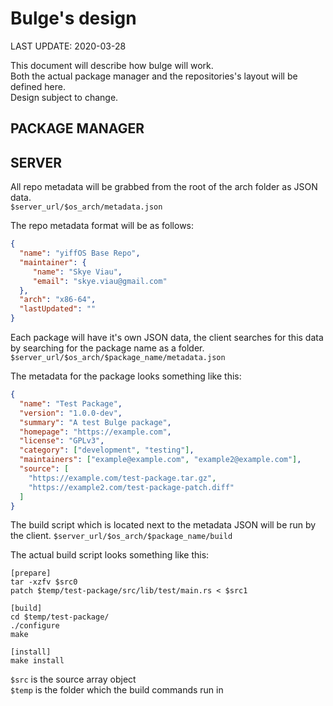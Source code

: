 # Bulge's design

LAST UPDATE: 2020-03-28

This document will describe how bulge will work.  
Both the actual package manager and the repositories's layout will be defined here.  
Design subject to change.

## PACKAGE MANAGER


## SERVER

All repo metadata will be grabbed from the root of the arch folder as JSON data.  
`$server_url/$os_arch/metadata.json`

The repo metadata format will be as follows:   
```json
{
  "name": "yiffOS Base Repo",
  "maintainer": {
     "name": "Skye Viau",
     "email": "skye.viau@gmail.com"
  },
  "arch": "x86-64",
  "lastUpdated": ""
}
```

Each package will have it's own JSON data, the client searches for this data by searching for the package name as a 
folder.   
`$server_url/$os_arch/$package_name/metadata.json`

The metadata for the package looks something like this:
```json
{
  "name": "Test Package",
  "version": "1.0.0-dev",
  "summary": "A test Bulge package",
  "homepage": "https://example.com",
  "license": "GPLv3",
  "category": ["development", "testing"],
  "maintainers": ["example@example.com", "example2@example.com"],
  "source": [
    "https://example.com/test-package.tar.gz",
    "https://example2.com/test-package-patch.diff"
  ]
}
```

The build script which is located next to the metadata JSON will be run by the client.
`$server_url/$os_arch/$package_name/build`

The actual build script looks something like this:
```
[prepare]
tar -xzfv $src0
patch $temp/test-package/src/lib/test/main.rs < $src1

[build]
cd $temp/test-package/
./configure
make

[install]
make install
```

`$src` is the source array object   
`$temp` is the folder which the build commands run in